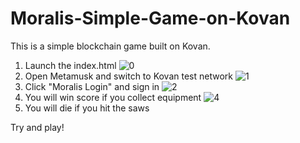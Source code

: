 # Moralis-Simple-Game-on-Kovan
This is a simple blockchain game built on Kovan.

1. Launch the index.html
![0](https://user-images.githubusercontent.com/56905512/137235439-3b6e3c61-cd72-4ae9-90bb-4d3de836e7e2.png)
2. Open Metamusk and switch to Kovan test network
![1](https://user-images.githubusercontent.com/56905512/137235478-3386e00c-2ac3-4220-98af-d30fe34eb4c8.png)
3. Click "Moralis Login" and sign in
![2](https://user-images.githubusercontent.com/56905512/137235553-83874693-666e-499c-b337-87df0bd9b57e.png)
4. You will win score if you collect equipment
![4](https://user-images.githubusercontent.com/56905512/137235569-1a931821-8669-4c74-ac79-76dbb04e9b68.png)
5. You will die if you hit the saws 

Try and play!
